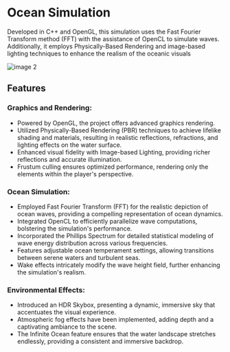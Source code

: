 # Ocean Simulation

Developed in C++ and OpenGL, this simulation uses the Fast Fourier Transform method (FFT) with the assistance of OpenCL to simulate waves. Additionally, it employs Physically-Based Rendering and image-based lighting techniques to enhance the realism of the oceanic visuals

![image 2](https://github.com/AmrHMorsy/Ocean-Simulation/assets/56271967/0ac42cf6-1602-4f77-a293-f23f99f24ba7)

## Features

### Graphics and Rendering:
- Powered by OpenGL, the project offers advanced graphics rendering.
- Utilized Physically-Based Rendering (PBR) techniques to achieve lifelike shading and materials, resulting in realistic reflections, refractions, and lighting effects on the water surface.
- Enhanced visual fidelity with Image-based Lighting, providing richer reflections and accurate illumination.
- Frustum culling ensures optimized performance, rendering only the elements within the player's perspective.

### Ocean Simulation:
- Employed Fast Fourier Transform (FFT) for the realistic depiction of ocean waves, providing a compelling representation of ocean dynamics.
- Integrated OpenCL to efficiently parallelize wave computations, bolstering the simulation's performance.
- Incorporated the Phillips Spectrum for detailed statistical modeling of wave energy distribution across various frequencies.
- Features adjustable ocean temperament settings, allowing transitions between serene waters and turbulent seas.
- Wake effects intricately modify the wave height field, further enhancing the simulation's realism.

### Environmental Effects:
- Introduced an HDR Skybox, presenting a dynamic, immersive sky that accentuates the visual experience.
- Atmospheric fog effects have been implemented, adding depth and a captivating ambiance to the scene.
- The Infinite Ocean feature ensures that the water landscape stretches endlessly, providing a consistent and immersive backdrop.
